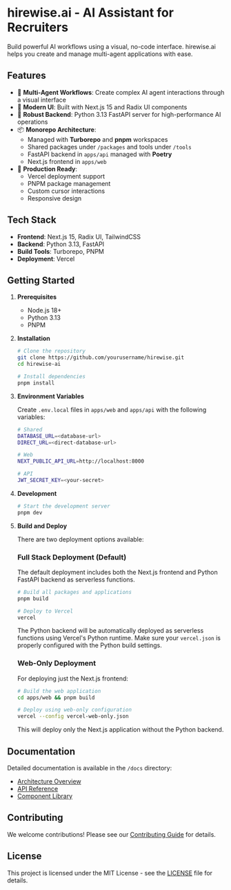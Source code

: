 # hirewise.ai - AI Assistant for Recruiters

Build powerful AI workflows using a visual, no-code interface. hirewise.ai helps you create and manage multi-agent applications with ease.

## Features

- 🤖 **Multi-Agent Workflows**: Create complex AI agent interactions through a visual interface
- 🎨 **Modern UI**: Built with Next.js 15 and Radix UI components
- 🔧 **Robust Backend**: Python 3.13 FastAPI server for high-performance AI operations
- 📦 **Monorepo Architecture**:
  - Managed with **Turborepo** and **pnpm** workspaces
  - Shared packages under `/packages` and tools under `/tools`
  - FastAPI backend in `apps/api` managed with **Poetry**
  - Next.js frontend in `apps/web`
- 🚀 **Production Ready**:
  - Vercel deployment support
  - PNPM package management
  - Custom cursor interactions
  - Responsive design

## Tech Stack

- **Frontend**: Next.js 15, Radix UI, TailwindCSS
- **Backend**: Python 3.13, FastAPI
- **Build Tools**: Turborepo, PNPM
- **Deployment**: Vercel

## Getting Started

1. **Prerequisites**
   - Node.js 18+
   - Python 3.13
   - PNPM

2. **Installation**

   ```bash
   # Clone the repository
   git clone https://github.com/yourusername/hirewise.git
   cd hirewise-ai

   # Install dependencies
   pnpm install
   ```

3. **Environment Variables**

   Create `.env.local` files in `apps/web` and `apps/api` with the following variables:

   ```bash
   # Shared
   DATABASE_URL=<database-url>
   DIRECT_URL=<direct-database-url>

   # Web
   NEXT_PUBLIC_API_URL=http://localhost:8000

   # API
   JWT_SECRET_KEY=<your-secret>
   ```

4. **Development**

   ```bash
   # Start the development server
   pnpm dev
   ```

5. **Build and Deploy**

   There are two deployment options available:

   ### Full Stack Deployment (Default)

   The default deployment includes both the Next.js frontend and Python FastAPI backend as serverless functions.

   ```bash
   # Build all packages and applications
   pnpm build

   # Deploy to Vercel
   vercel
   ```

   The Python backend will be automatically deployed as serverless functions using Vercel's Python runtime. Make sure your `vercel.json` is properly configured with the Python build settings.

   ### Web-Only Deployment

   For deploying just the Next.js frontend:

   ```bash
   # Build the web application
   cd apps/web && pnpm build

   # Deploy using web-only configuration
   vercel --config vercel-web-only.json
   ```

   This will deploy only the Next.js application without the Python backend.

## Documentation

Detailed documentation is available in the `/docs` directory:

- [Architecture Overview](/docs/architecture.md)
- [API Reference](/docs/api.md)
- [Component Library](/docs/components.md)

## Contributing

We welcome contributions! Please see our [Contributing Guide](CONTRIBUTING.md) for details.

## License

This project is licensed under the MIT License - see the [LICENSE](LICENSE) file for details.
